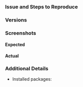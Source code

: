 ### Issue and Steps to Reproduce

<!-- Describe your issue and tell us how to reproduce it (include any useful information). -->

### Versions

### Screenshots

#### Expected

#### Actual

### Additional Details

- Installed packages: